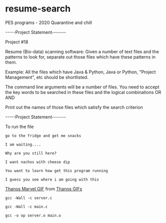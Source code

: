 # resume-search
PES programs - 2020 Quarantine and chill

-----Project Statement-------

Project #18

Resume (Bio-data) scanning software: Given a number of text files and the patterns to look for, separate out those files which have these patterns in them.

Example: All the files which have Java & Python, Java or Python, "Project Management", etc should be shortlisted.

The command line arguments will be a number of files. You need to accept the key words to be searched in these files and the logical combinations OR AND

Print out the names of those files which satisfy the search criterion

-----Project Statement-------

To run the file
```
go to the fridge and get me snacks
```
```
I am waiting....
```
```
Why are you still here?
```
```
I want nachos with cheese dip
```
```
You want to learn how get this program running
```
```
I guess you see where i am going with this
```





<div class="tenor-gif-embed" data-postid="14748250" data-share-method="host" data-width="100%" data-aspect-ratio="1.6881355932203388"><a href="https://tenor.com/view/thanos-marvel-small-price-pay-for-salvation-gif-14748250">Thanos Marvel GIF</a> from <a href="https://tenor.com/search/thanos-gifs">Thanos GIFs</a></div><script type="text/javascript" async src="https://tenor.com/embed.js"></script>



```
gcc -Wall -c server.c 
```
```
gcc -Wall -c main.c
```
```
gcc -o op server.o main.o
```

